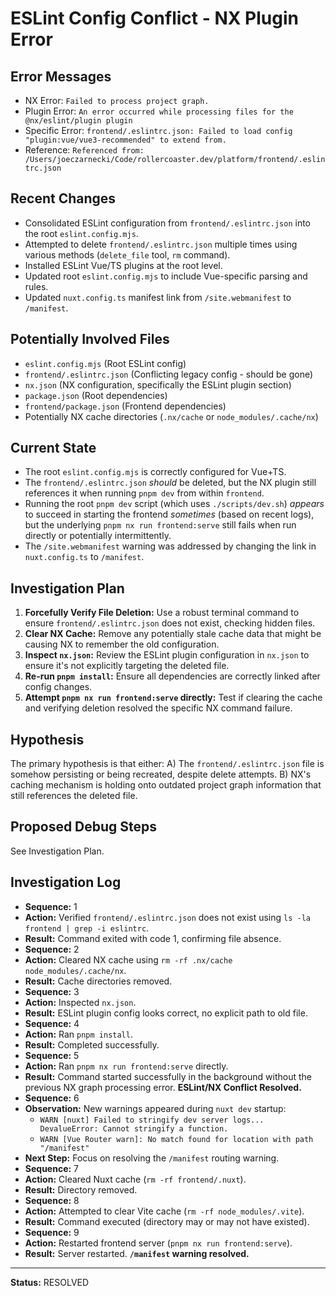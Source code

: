 # ESLint Config Conflict - NX Plugin Error

## Error Messages
- NX Error: `Failed to process project graph.`
- Plugin Error: `An error occurred while processing files for the @nx/eslint/plugin plugin`
- Specific Error: `frontend/.eslintrc.json: Failed to load config "plugin:vue/vue3-recommended" to extend from.`
- Reference: `Referenced from: /Users/joeczarnecki/Code/rollercoaster.dev/platform/frontend/.eslintrc.json`

## Recent Changes
- Consolidated ESLint configuration from `frontend/.eslintrc.json` into the root `eslint.config.mjs`.
- Attempted to delete `frontend/.eslintrc.json` multiple times using various methods (`delete_file` tool, `rm` command).
- Installed ESLint Vue/TS plugins at the root level.
- Updated root `eslint.config.mjs` to include Vue-specific parsing and rules.
- Updated `nuxt.config.ts` manifest link from `/site.webmanifest` to `/manifest`.

## Potentially Involved Files
- `eslint.config.mjs` (Root ESLint config)
- `frontend/.eslintrc.json` (Conflicting legacy config - should be gone)
- `nx.json` (NX configuration, specifically the ESLint plugin section)
- `package.json` (Root dependencies)
- `frontend/package.json` (Frontend dependencies)
- Potentially NX cache directories (`.nx/cache` or `node_modules/.cache/nx`)

## Current State
- The root `eslint.config.mjs` is correctly configured for Vue+TS.
- The `frontend/.eslintrc.json` *should* be deleted, but the NX plugin still references it when running `pnpm dev` from within `frontend`.
- Running the root `pnpm dev` script (which uses `./scripts/dev.sh`) *appears* to succeed in starting the frontend *sometimes* (based on recent logs), but the underlying `pnpm nx run frontend:serve` still fails when run directly or potentially intermittently.
- The `/site.webmanifest` warning was addressed by changing the link in `nuxt.config.ts` to `/manifest`.

## Investigation Plan
1.  **Forcefully Verify File Deletion:** Use a robust terminal command to ensure `frontend/.eslintrc.json` does not exist, checking hidden files.
2.  **Clear NX Cache:** Remove any potentially stale cache data that might be causing NX to remember the old configuration.
3.  **Inspect `nx.json`:** Review the ESLint plugin configuration in `nx.json` to ensure it's not explicitly targeting the deleted file.
4.  **Re-run `pnpm install`:** Ensure all dependencies are correctly linked after config changes.
5.  **Attempt `pnpm nx run frontend:serve` directly:** Test if clearing the cache and verifying deletion resolved the specific NX command failure.

## Hypothesis
The primary hypothesis is that either:
A) The `frontend/.eslintrc.json` file is somehow persisting or being recreated, despite delete attempts.
B) NX's caching mechanism is holding onto outdated project graph information that still references the deleted file.

## Proposed Debug Steps
See Investigation Plan.

## Investigation Log
- **Sequence:** 1
- **Action:** Verified `frontend/.eslintrc.json` does not exist using `ls -la frontend | grep -i eslintrc`.
- **Result:** Command exited with code 1, confirming file absence.
- **Sequence:** 2
- **Action:** Cleared NX cache using `rm -rf .nx/cache node_modules/.cache/nx`.
- **Result:** Cache directories removed.
- **Sequence:** 3
- **Action:** Inspected `nx.json`.
- **Result:** ESLint plugin config looks correct, no explicit path to old file.
- **Sequence:** 4
- **Action:** Ran `pnpm install`.
- **Result:** Completed successfully.
- **Sequence:** 5
- **Action:** Ran `pnpm nx run frontend:serve` directly.
- **Result:** Command started successfully in the background without the previous NX graph processing error. **ESLint/NX Conflict Resolved.**
- **Sequence:** 6
- **Observation:** New warnings appeared during `nuxt dev` startup:
    - `WARN [nuxt] Failed to stringify dev server logs... DevalueError: Cannot stringify a function.`
    - `WARN [Vue Router warn]: No match found for location with path "/manifest"`
- **Next Step:** Focus on resolving the `/manifest` routing warning.
- **Sequence:** 7
- **Action:** Cleared Nuxt cache (`rm -rf frontend/.nuxt`).
- **Result:** Directory removed.
- **Sequence:** 8
- **Action:** Attempted to clear Vite cache (`rm -rf node_modules/.vite`).
- **Result:** Command executed (directory may or may not have existed).
- **Sequence:** 9
- **Action:** Restarted frontend server (`pnpm nx run frontend:serve`).
- **Result:** Server restarted. **`/manifest` warning resolved.**

---
**Status:** RESOLVED 